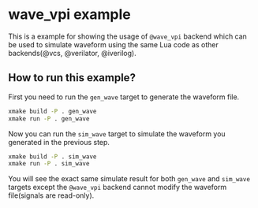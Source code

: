 # wave_vpi example
This is a example for showing the usage of `@wave_vpi` backend which can be used to simulate waveform using the same Lua code as other backends(@vcs, @verilator, @iverilog).

## How to run this example?
First you need to run the `gen_wave` target to generate the waveform file.
```bash
xmake build -P . gen_wave
xmake run -P . gen_wave
```

Now you can run the `sim_wave` target to simulate the waveform you generated in the previous step.
```bash
xmake build -P . sim_wave
xmake run -P . sim_wave
```

You will see the exact same simulate result for both `gen_wave` and `sim_wave` targets except the `@wave_vpi` backend cannot modify the waveform file(signals are read-only).